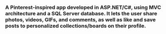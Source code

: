 ### A Pinterest-inspired app developed in ASP.NET/C#, using MVC architecture and a SQL Server database. It lets the user share photos, videos, GIFs, and comments, as well as like and save posts to personalized collections/boards on their profile. 

